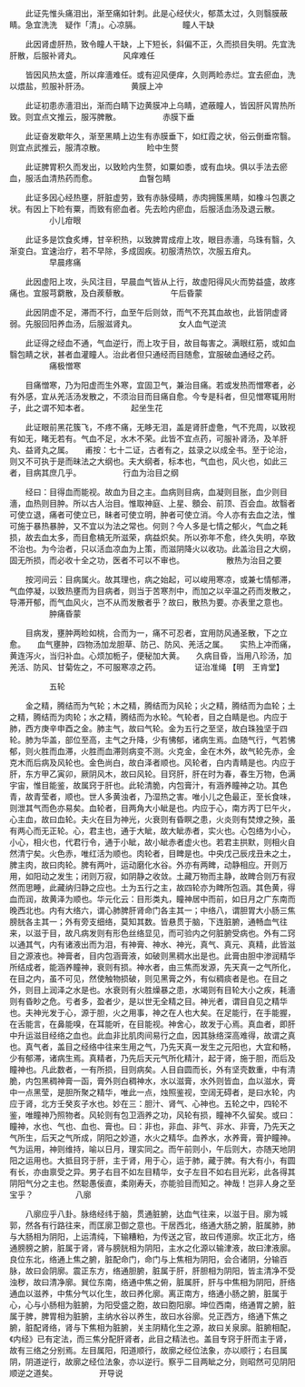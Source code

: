 <!-- { "loadSidebar": true } -->
　　此证先惟头痛泪出，渐至痛如针刺。此是心经伏火，郁蒸太过，久则翳膜蔽睛。急宜洗洗　疑作「清」。心凉膈。
　　　　　瞳人干缺

　　此因肾虚肝热，致令瞳人干缺，上下短长，斜偏不正，久而损目失明。先宜洗肝散，后服补肾丸。
　　　　　风痒难任

　　皆因风热太盛，所以痒濇难任。或有迎风便痒，久则两睑赤烂。宜去瘀血，洗以煨盐，煎服补肝汤。
　　　　　黄膜上冲

　　此证初患赤濇泪出，渐而白睛下边黄膜冲上乌睛，遮蔽瞳人，皆因肝风胃热所致。则宜点文推云，服泻脾散。
　　　　　赤膜下垂

　　此证奋发歇年久，渐至黑睛上边生有赤膜垂下，如红霞之状，俗云倒垂帘翳。则宜点武推云，服清凉散。
　　　　　睑中生赘

　　此证脾胃积久而发出，以致睑内生赘，如粟如黍，或有血块。俱以手法去瘀血，服活血清热药而愈。
　　　　　血瞖包睛

　　此证多因心经热壅，肝脏虚劳，致有赤脉侵睛，赤肉拥簇黑睛，如橡斗包裹之状。有因上下睑有粟，而致有瘀血者。先去睑内瘀血，后服活血汤及退云散。
　　　　　小儿疳眼

　　此证多是饮食炙煿，甘辛积热，以致脾胃成疳上攻，眼目赤濇，乌珠有翳，久渐变白。宜速治疗，若不早除，多成固疾。初服清热饮，次服五疳丸。
　　　　　早晨疼痛

　　此因虚阳上攻，头风注目，早晨血气皆从上行，故虚阳得风火而势益盛，故疼痛也。宜服芎藭散，及白蒺藜散。
　　　　　午后昏蒙

　　此因阴虚不足，滞而不行，血至午后则敛，而气不充其血故也，此皆阴虚肾弱。先服回阳养血汤，后服滋肾丸。
　　　　　女人血气逆流

　　此证得之经血不通，气血逆行，而上攻于目，故目每害之。满眼红筋，或如血翳包睛之状，甚者血灌瞳人。治此者但只通经而目随愈，宜服破血通经之药。
　　　　　痛极憎寒

　　目痛憎寒，乃为阳虚而生外寒，宜固卫气，兼治目痛。若或发热而憎寒者，必有外感，宜从羌活汤发散之，不须治目而目痛自愈。今专是科者，但见憎寒辄用附子，此之谓不知本者。
　　　　　起坐生花

　　此证眼前黑花簇飞，不疼不痛，无眵无泪，盖是肾肝虚惫，气不充周，以致视有如无，睹无若有。气血不足，水木不荣。此皆不宜点药，可服补肾汤，及羊肝丸、益肾丸之属。　　甫按：七十二证，古者有之，兹录之以成全书。至于论治，则又不可执于是而昧法之大纲也。夫大纲者，标本也，气血也，风火也，如此三者，目病其庶几乎。
　　　　　行血为治目之纲

　　经曰：目得血而能视。故血为目之主。血病则目病，血凝则目胀，血少则目濇，血热则目肿。所以古人治目。惟取神庭、上星、顖会、前顶、百会血。故翳者可使立退，痛者可使立已，眛者可使立明，肿者可使立消。今人亦有去血之法，惟可施于暴热暴肿，又不宜以为法之常也。何则？今人多是七情之郁火，气血之耗损，故去血太多，而目愈槁无所滋荣，病益炽矣。所以弥年不愈，终久失明，卒致不治也。为今治者，只以活血凉血为上策，而滋阴降火以收功。此盖治目之大纲，固无所损，而必收十全之功，医者不可以不审也。
　　　　　散热为治目之要

　　按河间云：目病属火。故其理也，病之始起，可以峻用寒凉，或兼七情郁滞，气血停凝，以致热壅而为目病者，则当于苦寒剂中，而加之以辛温之药而发散之，导滞开郁，而气血风火，岂不从而发散者乎？故曰，散热为要。亦表里之意也。
　　　　　肿痛昏蒙

　　目病发，壅肿两睑如桃，合而为一，痛不可忍者，宜用防风通圣散，下之立愈。　　血气壅肿，四物汤加龙胆草、防己、防风、羌活之属。　　实热上冲而痛，黄连泻火，当归补血。心烦加栀子，便秘加大黄。　　久病目昏，当用八珍汤，加羌活、防风、甘菊佐之，不可服寒凉之药。
　　　　证治准绳 【明　王肯堂】

　　　　　五轮

　　金之精，腾结而为气轮；木之精，腾结而为风轮；火之精，腾结而为血轮；土之精，腾结而为肉轮；水之精，腾结而为水轮。气轮者，目之白睛是也。内应于肺，西方庚辛申酉之金。肺主气，故曰气轮。金为五行之至坚，故白珠独坚于四轮。肺为华盖，部位至高，主气之升降，少有怫郁，诸病生焉。血随气行，气若怫郁，则火胜而血滞，火胜而血滞则病变不测。火克金，金在木外，故气轮先赤，金克木而后病及风轮也。金色尚白，故白泽者顺也。风轮者，白内青睛是也。内应于肝，东方甲乙寅卯，厥阴风木，故曰风轮。目窍肝，肝在时为春，春生万物，色满宇宙，惟目能鉴，故属窍于肝也。此轮清脆，内包膏汁，有涵养瞳神之功。其色青，故青莹者，顺也。世人多黄浊者，乃湿热之害。唯小儿之色最正，至长食味，则泄其气而色亦易矣。血轮者，目两角大小眦是也。内应于心，南方丙丁巳午火，心主血，故曰血轮。夫火在目为神光，火衰则有昏瞑之患，火炎则有焚燎之殃，虽有两心而无正轮。心，君主也，通于大眦，故大眦赤者，实火也。心包络为小心，小心，相火也，代君行令，通于小眦，故小眦赤者虚火也。若君主拱默，则相火自然清宁矣。火色赤，唯红活为顺也。肉轮者，目睥是也。中央戊己辰戌丑未之土，脾主肉，故曰肉轮。脾有两叶，运动磨化水谷。外亦有两睥，动静相应。开则万用，如阳动之发生；闭则万寂，如阴静之收敛。土藏万物而主静，故睥合则万有寂然而思睡，此藏纳归静之应也。土为五行之主，故四轮亦为睥所包涵。其色黄，得血而润，故黄泽为顺也。华元化云：目形类丸，瞳神居中而前，如日月之广东南而晚西北也。内有大络六，谓心肺脾肝肾命门各主其一；中络八，谓胆胃大小肠三焦膀胱各主其一；外有旁支细络，莫知其数。皆悬贯于脑，下连脏腑，通畅血气往来，以滋于目，故凡病发则有形色丝络显见，而可验内之何脏腑受病也。外有二窍以通其气，内有诸液出而为泪，有神膏、神水、神光，真气、真元、真精，此皆滋目之源液也。神膏者，目内包涵膏液，如破则黑稠水出是也。此膏由胆中渗润精华所结成者，能涵养瞳神，衰则有损。神水者，由三焦而发源，先天真一之气所化，在目之内，虽不可见，然使触物损破，则见黑膏之外，有似稠痰者是也。在目之外，则目上润泽之水是也。水衰则有火胜燥暴之患，水竭则有目轮大小之疾，耗濇则有昏眇之危。亏者多，盈者少，是以世无全精之目。神光者，谓目自见之精华也。夫神光发于心，源于胆，火之用事，神之在人也大矣。在足能行，在手能握，在舌能言，在鼻能嗅，在耳能听，在目能视。神舍心，故发于心焉。真血者，即肝中升运滋目经络之血也。此血非比肌肉间易行之血，因其脉络深高难得，故谓之真也。真气者，盖目之经络中往来生用之气，乃先天真一发生之元阳也，大宜和畅，少有郁滞，诸病生焉。真精者，乃先后天元气所化精汁，起于肾，施于胆，而后及瞳神也。凡此数者，一有所损，目则病矣。人目自圆而长，外有坚壳数重，中有清脆，内包黑稠神膏一函，膏外则白稠神水，水以滋膏，水外则皆血，血以滋水，膏中一点黑莹，是胆所聚之精华，唯此一点，烛照鉴视，空阔无碍者，是曰水轮，内应于肾，北方壬癸亥子水也。妙在三：胆汁、肾气、心神也。五轮之中，四轮不鉴，唯瞳神乃照物者。风轮则有包卫涵养之功，风轮有损，瞳神不久留矣。或曰：瞳神，水也、气也、血也、膏也。曰：非也，非血、非气、非水、非膏，乃先天之气所生，后天之气所成，阴阳之妙道，水火之精华。血养水，水养膏，膏护瞳神。气为运用，神则维持，喻以日月，理实同之。而午前则小，午后则大，亦随天地阴阳之运用也。大抵目窍于肝，主于肾，用于心，运于肺，藏于脾。有大有小，有圆有长，亦由禀受之异。男子右目不如左目精华，女子左目不如右目光彩，此各得其阴阳气分之主也。然聪愚佞直，柔刚寿夭，亦能验目而知之。神哉！岂非人身之至宝乎？
　　　　　八廓

　　八廓应乎八卦。脉络经纬于脑，贯通脏腑，达血气往来，以滋于目。廓为城郭，然各有行路往来，而匡廓卫御之意也。干居西北，络通大肠之腑，脏属肺，肺与大肠相为阴阳，上运清纯，下输糟粕，为传送之官，故曰传道廓。坎正北方，络通膀膀之腑，脏属于肾，肾与膀胱相为阴阳，主水之化源以输津液，故曰津液廓。良位东北，络通上焦之腑，脏配命门，命门与上焦相为阴阳，会合诸阴，分输百脉，故曰会阴廓。震正东方，络通胆腑，脏属于肝，肝胆相为阴阳，皆主清净不受浊秽，故曰清净廓。巽位东南，络通中焦之俯，脏属肝，肝与中焦相为阴阳，肝络通血以滋养，中焦分气以化生，故曰养化廓。离正南方，络通小肠之腑，脏属于心，心与小肠相为脏腑，为阳受盛之胞，故曰胞阳廓。坤位西南，络通胃之腑，脏属于脾，脾胃相为脏腑，主纳水谷以养生，故曰水谷廓。兑正西方，络通下焦之腑，脏配肾络，肾与下焦相为脏腑，关主阴精化生之源，故曰关泉廓。脏腑相配，《内经》已有定法，而三焦分配肝肾者，此目之精法也。盖目专窍于肝而主于肾，故有三络之分别焉。左目属阳，阳道顺行，故廓之经位法象，亦以顺行；右目属阴，阴道逆行，故廓之经位法象，亦以逆行。察乎二目两眦之分，则昭然可见阴阳顺逆之道矣。
　　　　　开导说

